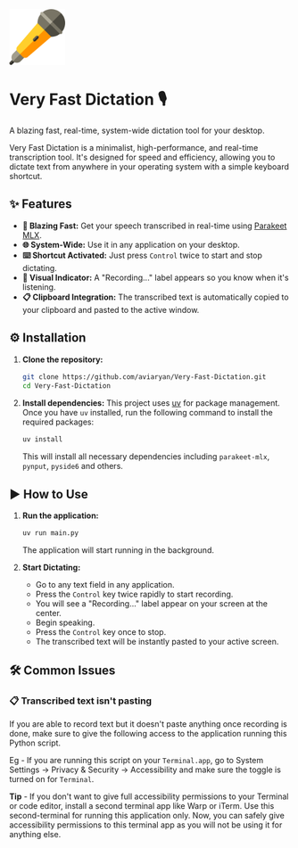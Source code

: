 <img src="images/icon.png" alt="logo" width="100"/>

# Very Fast Dictation 🎙️

A blazing fast, real-time, system-wide dictation tool for your desktop.

Very Fast Dictation is a minimalist, high-performance, and real-time transcription tool. It's designed for speed and efficiency, allowing you to dictate text from anywhere in your operating system with a simple keyboard shortcut.

## ✨ Features

-   **🚀 Blazing Fast:** Get your speech transcribed in real-time using [Parakeet MLX](https://github.com/senstella/parakeet-mlx).
-   **🌐 System-Wide:** Use it in any application on your desktop.
-   **⌨️ Shortcut Activated:** Just press `Control` twice to start and stop dictating.
-   **🚦 Visual Indicator:** A "Recording..." label appears so you know when it's listening.
-   **📋 Clipboard Integration:** The transcribed text is automatically copied to your clipboard and pasted to the active window.

## ⚙️ Installation

1.  **Clone the repository:**
    ```sh
    git clone https://github.com/aviaryan/Very-Fast-Dictation.git
    cd Very-Fast-Dictation
    ```

2.  **Install dependencies:**
    This project uses [uv](https://github.com/astral-sh/uv) for package management. Once you have `uv` installed, run the following command to install the required packages:

    ```sh
    uv install
    ```
    This will install all necessary dependencies including `parakeet-mlx`, `pynput`, `pyside6` and others.

## ▶️ How to Use

1.  **Run the application:**
    ```sh
    uv run main.py
    ```
    The application will start running in the background.

2.  **Start Dictating:**
    -   Go to any text field in any application.
    -   Press the `Control` key twice rapidly to start recording.
    -   You will see a "Recording..." label appear on your screen at the center.
    -   Begin speaking.
    -   Press the `Control` key once to stop.
    -   The transcribed text will be instantly pasted to your active screen.

## 🛠️ Common Issues

### 📋 Transcribed text isn't pasting

If you are able to record text but it doesn't paste anything once recording is done, make sure to give the following access to the application running this Python script.

Eg - If you are running this script on your `Terminal.app`, go to System Settings -> Privacy & Security -> Accessibility and make sure the toggle is turned on for `Terminal`.

**Tip** - If you don't want to give full accessibility permissions to your Terminal or code editor, install a second terminal app like Warp or iTerm. Use this second-terminal for running this application only. Now, you can safely give accessibility permissions to this terminal app as you will not be using it for anything else.
